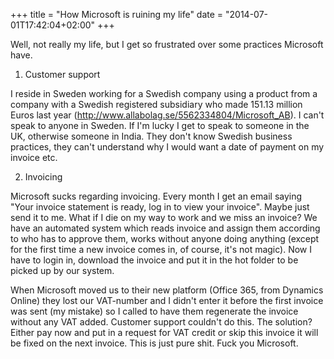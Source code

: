 +++
title = "How Microsoft is ruining my life"
date = "2014-07-01T17:42:04+02:00"
+++

Well, not really my life, but I get so frustrated over some practices Microsoft have. 

1) Customer support

I reside in Sweden working for a Swedish company using a product from a company with a Swedish registered subsidiary who made 151.13 million Euros last year (http://www.allabolag.se/5562334804/Microsoft_AB). I can't speak to anyone in Sweden. If I'm lucky I get to speak to someone in the UK, otherwise someone in India. They don't know Swedish business practices, they can't understand why I would want a date of payment on my invoice etc. 

2) Invoicing

Microsoft sucks regarding invoicing. Every month I get an email saying "Your invoice statement is ready, log in to view your invoice". Maybe just send it to me. What if I die on my way to work and we miss an invoice? We have an automated system which reads invoice and assign them according to who has to approve them, works without anyone doing anything (except for the first time a new invoice comes in, of course, it's not magic). Now I have to login in, download the invoice and put it in the hot folder to be picked up by our system.

When Microsoft moved us to their new platform (Office 365, from Dynamics Online) they lost our VAT-number and I didn't enter it before the first invoice was sent (my mistake) so I called to have them regenerate the invoice without any VAT added. Customer support couldn't do this. The solution? Either pay now and put in a request for VAT credit or skip this invoice it will be fixed on the next invoice. This is just pure shit. Fuck you Microsoft.